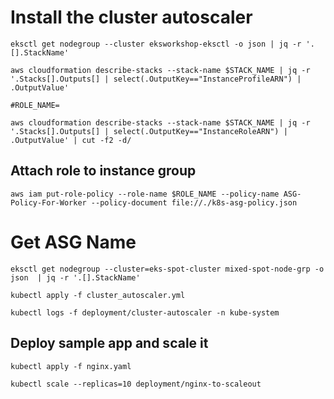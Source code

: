 # Install the cluster autoscaler

```
eksctl get nodegroup --cluster eksworkshop-eksctl -o json | jq -r '.[].StackName'

aws cloudformation describe-stacks --stack-name $STACK_NAME | jq -r '.Stacks[].Outputs[] | select(.OutputKey=="InstanceProfileARN") | .OutputValue'

#ROLE_NAME=

aws cloudformation describe-stacks --stack-name $STACK_NAME | jq -r '.Stacks[].Outputs[] | select(.OutputKey=="InstanceRoleARN") | .OutputValue' | cut -f2 -d/
```


## Attach role to instance group
```
aws iam put-role-policy --role-name $ROLE_NAME --policy-name ASG-Policy-For-Worker --policy-document file://./k8s-asg-policy.json
```

# Get ASG Name
```
eksctl get nodegroup --cluster=eks-spot-cluster mixed-spot-node-grp -o json  | jq -r '.[].StackName' 
```

```
kubectl apply -f cluster_autoscaler.yml
```

```
kubectl logs -f deployment/cluster-autoscaler -n kube-system
```

## Deploy sample app and scale it 

```
kubectl apply -f nginx.yaml 
```

```
kubectl scale --replicas=10 deployment/nginx-to-scaleout
```
